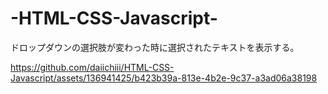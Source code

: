 ﻿# -HTML-CSS-Javascript-

ドロップダウンの選択肢が変わった時に選択されたテキストを表示する。



https://github.com/daiichiii/HTML-CSS-Javascript/assets/136941425/b423b39a-813e-4b2e-9c37-a3ad06a38198


